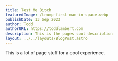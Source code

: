 ```yaml
---
title: Test Me Bitch
featuredImage: /trump-first-man-in-space.webp
publishDate: 13 Sep 2023
author: Todd
authorURL: https://toddlambert.com
description: This is the pages cool description
layout: ../../layouts/BlogPost.astro
---
```

This is a lot of page stuff for a cool experience.